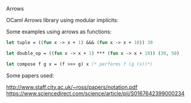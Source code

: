 Arrows

OCaml Arrows library using modular implicits:

Some examples using arrows as functions:
```ocaml
let tuple = ((fun x -> x + 1) &&& (fun x -> x + 10)) 30

let double_op = ((fun x -> x + 1) *** (fun x -> x + 10)) (30, 50)

let compose f g x = (f >>> g) x (* performs f (g (x))*)

```


Some papers used:

http://www.staff.city.ac.uk/~ross/papers/notation.pdf
https://www.sciencedirect.com/science/article/pii/S0167642399000234

